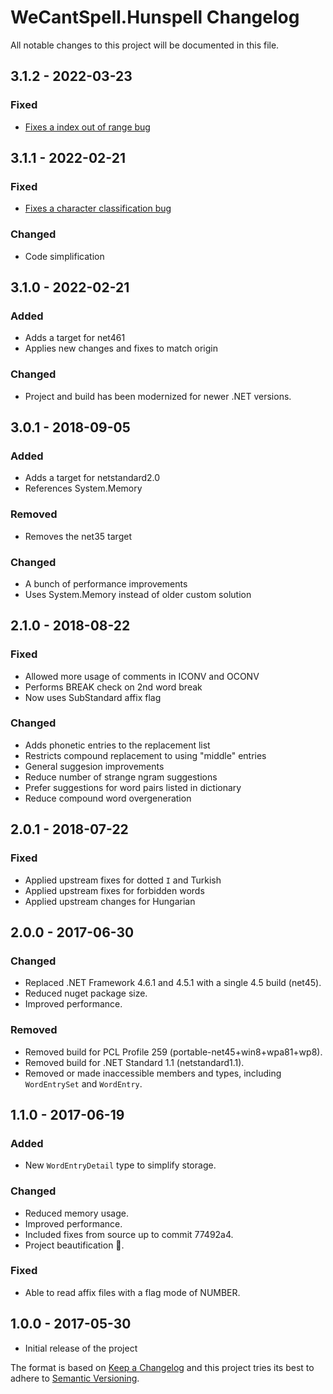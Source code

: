# WeCantSpell.Hunspell Changelog

All notable changes to this project will be documented in this file.

## 3.1.2 - 2022-03-23
### Fixed
- [Fixes a index out of range bug](https://github.com/aarondandy/WeCantSpell.Hunspell/issues/71)

## 3.1.1 - 2022-02-21
### Fixed
- [Fixes a character classification bug](https://github.com/aarondandy/WeCantSpell.Hunspell/pull/54)

### Changed
- Code simplification

## 3.1.0 - 2022-02-21
### Added
- Adds a target for net461
- Applies new changes and fixes to match origin

### Changed
- Project and build has been modernized for newer .NET versions.

## 3.0.1 - 2018-09-05
### Added
- Adds a target for netstandard2.0
- References System.Memory

### Removed
- Removes the net35 target

### Changed
- A bunch of performance improvements
- Uses System.Memory instead of older custom solution

## 2.1.0 - 2018-08-22
### Fixed
- Allowed more usage of comments in ICONV and OCONV
- Performs BREAK check on 2nd word break
- Now uses SubStandard affix flag

### Changed
- Adds phonetic entries to the replacement list
- Restricts compound replacement to using "middle" entries
- General suggesion improvements
- Reduce number of strange ngram suggestions
- Prefer suggestions for word pairs listed in dictionary
- Reduce compound word overgeneration

## 2.0.1 - 2018-07-22
### Fixed
- Applied upstream fixes for dotted `I` and Turkish
- Applied upstream fixes for forbidden words
- Applied upstream changes for Hungarian

## 2.0.0 - 2017-06-30
### Changed
- Replaced .NET Framework 4.6.1 and 4.5.1 with a single 4.5 build (net45).
- Reduced nuget package size.
- Improved performance.

### Removed
- Removed build for PCL Profile 259 (portable-net45+win8+wpa81+wp8).
- Removed build for .NET Standard 1.1 (netstandard1.1).
- Removed or made inaccessible members and types, including `WordEntrySet` and `WordEntry`.

## 1.1.0 - 2017-06-19
### Added
- New `WordEntryDetail` type to simplify storage.

### Changed
- Reduced memory usage.
- Improved performance.
- Included fixes from source up to commit 77492a4.
- Project beautification 🐝.

### Fixed
- Able to read affix files with a flag mode of NUMBER.

## 1.0.0 - 2017-05-30
- Initial release of the project

The format is based on [Keep a Changelog](http://keepachangelog.com/) and this project tries its best to adhere to [Semantic Versioning](http://semver.org/).
